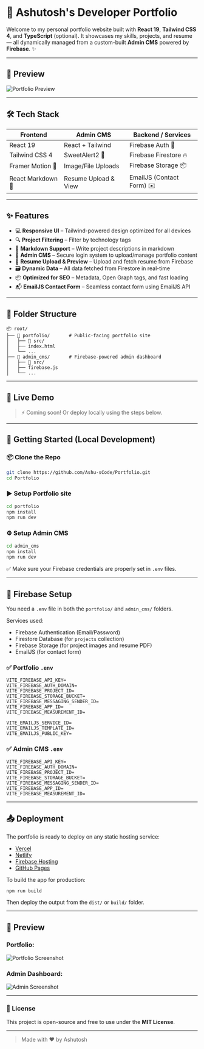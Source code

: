 
# 🚀 Ashutosh's Developer Portfolio

Welcome to my personal portfolio website built with **React 19**, **Tailwind CSS 4**, and **TypeScript** (optional). It showcases my skills, projects, and resume — all dynamically managed from a custom-built **Admin CMS** powered by **Firebase**. ✨

---

## 📸 Preview

![Portfolio Preview](https://your-preview-image-link-if-any.com)

---

## 🛠️ Tech Stack

| Frontend           | Admin CMS              | Backend / Services     |
|--------------------|------------------------|-------------------------|
| React 19           | React + Tailwind       | Firebase Auth 🔐        |
| Tailwind CSS 4     | SweetAlert2 🧁         | Firebase Firestore 🔥   |
| Framer Motion 🎥    | Image/File Uploads     | Firebase Storage 📦     |
| React Markdown 📝   | Resume Upload & View   | EmailJS (Contact Form) ✉️ |

---

## ✨ Features

- 💻 **Responsive UI** – Tailwind-powered design optimized for all devices
- 🔍 **Project Filtering** – Filter by technology tags
- 📁 **Markdown Support** – Write project descriptions in markdown
- 🔐 **Admin CMS** – Secure login system to upload/manage portfolio content
- 🧾 **Resume Upload & Preview** – Upload and fetch resume from Firebase
- 🗃️ **Dynamic Data** – All data fetched from Firestore in real-time
- 📦 **Optimized for SEO** – Metadata, Open Graph tags, and fast loading
- 📬 **EmailJS Contact Form** – Seamless contact form using EmailJS API

---

## 📁 Folder Structure

```
📦 root/
├── 📂 portfolio/       # Public-facing portfolio site
│   ├── 📂 src/
│   ├── index.html
│   └── ...
├── 📂 admin_cms/       # Firebase-powered admin dashboard
│   ├── 📂 src/
│   ├── firebase.js
│   └── ...
```

---

## 🧪 Live Demo

> ⚡ Coming soon! Or deploy locally using the steps below.

---

## 🚀 Getting Started (Local Development)

### 📦 Clone the Repo

```bash
git clone https://github.com/Ashu-sCode/Portfolio.git
cd Portfolio
```

### ▶️ Setup Portfolio site

```bash
cd portfolio
npm install
npm run dev
```

### ⚙️ Setup Admin CMS

```bash
cd admin_cms
npm install
npm run dev
```

✅ Make sure your Firebase credentials are properly set in `.env` files.

---

## 🔐 Firebase Setup

You need a `.env` file in both the `portfolio/` and `admin_cms/` folders.

Services used:

- Firebase Authentication (Email/Password)
- Firestore Database (for `projects` collection)
- Firebase Storage (for project images and resume PDF)
- EmailJS (for contact form)

### ✅ Portfolio `.env`

```env
VITE_FIREBASE_API_KEY=
VITE_FIREBASE_AUTH_DOMAIN=
VITE_FIREBASE_PROJECT_ID=
VITE_FIREBASE_STORAGE_BUCKET=
VITE_FIREBASE_MESSAGING_SENDER_ID=
VITE_FIREBASE_APP_ID=
VITE_FIREBASE_MEASUREMENT_ID=

VITE_EMAILJS_SERVICE_ID=
VITE_EMAILJS_TEMPLATE_ID=
VITE_EMAILJS_PUBLIC_KEY=
```

### ✅ Admin CMS `.env`

```env
VITE_FIREBASE_API_KEY=
VITE_FIREBASE_AUTH_DOMAIN=
VITE_FIREBASE_PROJECT_ID=
VITE_FIREBASE_STORAGE_BUCKET=
VITE_FIREBASE_MESSAGING_SENDER_ID=
VITE_FIREBASE_APP_ID=
VITE_FIREBASE_MEASUREMENT_ID=
```

---

## 📤 Deployment

The portfolio is ready to deploy on any static hosting service:

- [Vercel](https://vercel.com/)
- [Netlify](https://netlify.com/)
- [Firebase Hosting](https://firebase.google.com/docs/hosting)
- [GitHub Pages](https://pages.github.com/)

To build the app for production:

```bash
npm run build
```

Then deploy the output from the `dist/` or `build/` folder.

---

## 👀 Preview

### Portfolio:

![Portfolio Screenshot](https://github.com/user-attachments/assets/288f3f8c-d566-46f9-b287-f6915275ed2e)

### Admin Dashboard:

![Admin Screenshot](https://github.com/user-attachments/assets/6ce02ea4-f99f-487d-96b4-4361e6112b47)

---

### 📄 License

This project is open-source and free to use under the **MIT License**.

---

> Made with ❤️ by Ashutosh
